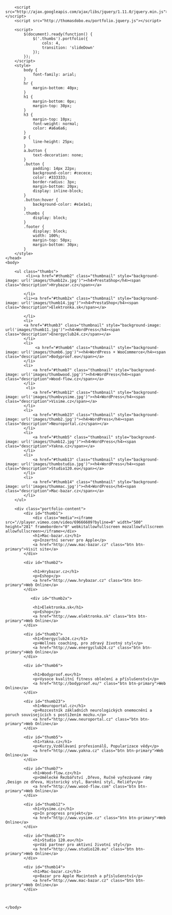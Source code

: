<!DOCTYPE html>
<html>
    <head>
        <meta charset="utf-8">
        <meta http-equiv="X-UA-Compatible" content="IE=edge,chrome=1">
        <title>Portfolio</title>
        <meta name="description" content="">
        <link rel="stylesheet" href="http://thomasdobo.eu/portfolio.jquery.css">

        <script src="http://ajax.googleapis.com/ajax/libs/jquery/1.11.0/jquery.min.js"></script>
        <script src="http://thomasdobo.eu/portfolio.jquery.js"></script>

        <script>
            $(document).ready(function() {
                $('.thumbs').portfolio({
                    cols: 4,
                    transition: 'slideDown'
                });
            });
        </script>
        <style>
            body {
                font-family: arial;
            }
            hr {
                margin-bottom: 40px;
            }
            h1 {
                margin-bottom: 0px;
                margin-top: 30px;
            }
            h3 {
                margin-top: 10px;
                font-weight: normal;
                color: #a6a6a6;
            }
            p {
                line-height: 25px;
            }
            a.button {
                text-decoration: none;
            }
            .button {
                padding: 14px 22px;
                background-color: #cecece;
                color: #333333;
                border-radius: 3px;
                margin-bottom: 20px;
                display: inline-block;
            }
            .button:hover {
                background-color: #e1e1e1;
            }
            .thumbs {
                display: block;
            }
            .footer {
                display: block;
                width: 100%;
                margin-top: 50px;
                margin-bottom: 30px;
            }
        </style>
    </head>
    <body>
     
        <ul class="thumbs">
             <li><a href="#thumb2" class="thumbnail" style="background-image: url('images/thumb12x.jpg')"><h4>PrestaShop</h4><span class="description">Hrybazar.cz</span></a>

            </li>
            <li><a href="#thumb2x" class="thumbnail" style="background-image: url('images/thumb14.jpg')"><h4>PrestaShop</h4><span class="description">Elektronka.sk</span></a>

            </li>
            <li>
            <a href="#thumb3" class="thumbnail" style="background-image: url('images/thumb11.jpg')"><h4>WordPress</h4><span class="description">Energyclub24.cz</span></a>
            </li>
            <li>
                 <a href="#thumb6" class="thumbnail" style="background-image: url('images/thumb6.jpg')"><h4>WordPress + WooCommerce</h4><span class="description">Bodyproof.eu</span></a>
            </li>
            <li>
                <a href="#thumb7" class="thumbnail" style="background-image: url('images/thumbwood.jpg')"><h4>WordPress</h4><span class="description">Wood-flow.cz</span></a>
            </li>
             <li>
                <a href="#thumb12" class="thumbnail" style="background-image: url('images/thumbvysime.jpg')"><h4>WordPress</h4><span class="description">Visime.cz</span></a>
            </li>
            <li>
                <a href="#thumb23" class="thumbnail" style="background-image: url('images/thumb2.jpg')"><h4>WordPress</h4><span class="description">Neuroportal.cz</span></a>
            </li>
            <li>
                <a href="#thumb5" class="thumbnail" style="background-image: url('images/thumb12.jpg')"><h4>WordPress</h4><span class="description">Yakna.cz</span></a>
            </li>
            <li>
                <a href="#thumb13" class="thumbnail" style="background-image: url('images/thumbstudio.jpg')"><h4>WordPress</h4><span class="description">Studio120.eu</span></a>
            </li>
            <li>
                <a href="#thumb14" class="thumbnail" style="background-image: url('images/thummac.jpg')"><h4>WordPress</h4><span class="description">Mac-bazar.cz</span></a>
            </li>
        </ul>

        <div class="portfolio-content">
            <div id="thumb1">
                <div class="media"><iframe src="//player.vimeo.com/video/69666609?byline=0" width="500" height="281" frameborder="0" webkitallowfullscreen mozallowfullscreen allowfullscreen></iframe></div>
                <h1>Mac-bazar.cz</h1>
                <p>Inzertní server pro Apple</p>
                <a href="http://www.mac-bazar.cz" class="btn btn-primary">Visit site</a>
            </div>

            <div id="thumb2">
              
                <h1>Hrybazar.cz</h1>
                <p>Eshop</p>
                <a href="http://www.hrybazar.cz" class="btn btn-primary">Web Online</a>
            </div>

               <div id="thumb2x">
              
                <h1>Elektronka.sk</h1>
                <p>Eshop</p>
                <a href="http://www.elektronka.sk" class="btn btn-primary">Web Online</a>
            </div>

            <div id="thumb3">
                <h1>Energyclub24.cz</h1>
                <p>Wellnes coaching, pro zdravý životný styl</p>
                <a href="http://www.energyclub24.cz" class="btn btn-primary">Web Online</a>
            </div>

            <div id="thumb6">

                <h1>Bodyproof.eu</h1>
                <p>Vysoce kvalitní fitness oblečení a příslušenství</p>
                <a href="http://bodyproof.eu/" class="btn btn-primary">Web Online</a>
            </div>

            <div id="thumb23">
                <h1>Neuroportal.cz</h1>
                <p>Rozcestník základních neurologických onemocnění a poruch souvisejících s postižením mozku.</p>
                <a href="http://www.neuroportal.cz" class="btn btn-primary">Web Online</a>
            </div>

            <div id="thumb5">
                <h1>Yakna.cz</h1>
                <p>Kurzy,Vzdělávaní profesionálů, Popularizace vědy</p>
                <a href="http://www.yakna.cz" class="btn btn-primary">Web Online</a>
            </div>

            <div id="thumb7">
                <h1>Wood-flow.cz</h1>
                <p>Umělecké Řezbářství ,Dřevo, Ručně vyřezávané rámy ,Design ze dřeva, Historický styl, Barokní styl, Reliéfy</p>
                <a href="http://www.wood-flow.com" class="btn btn-primary">Web Online</a>
            </div>

            <div id="thumb12">
                <h1>Vysíme.cz</h1>
                <p>In progress projekt</p>
                <a href="http://www.vysime.cz" class="btn btn-primary">Web Online</a>
            </div>

            <div id="thumb13">
                <h1>Studio 120.eu</h1>
                <p>Váš partner pro aktivní životní styl</p>
                <a href="http://www.studio120.eu" class="btn btn-primary">Web Online</a>
            </div>

            <div id="thumb14">
                <h1>Mac-bazar.cz</h1>
                <p>Bazar pro Apple Macintosh a příslušenství</p>
                <a href="http://www.mac-bazar.cz" class="btn btn-primary">Web Online</a>
            </div>

           
       
    </body>
</html>
